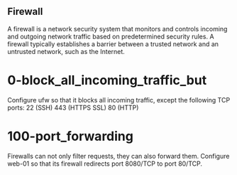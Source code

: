 ## Firewall
A firewall is a network security system that monitors and controls incoming and outgoing network traffic based on predetermined security rules.
A firewall typically establishes a barrier between a trusted network and an untrusted network, such as the Internet.
# 0-block_all_incoming_traffic_but
Configure ufw so that it blocks all incoming traffic, except the following TCP ports:
22 (SSH)
443 (HTTPS SSL)
80 (HTTP)
# 100-port_forwarding
Firewalls can not only filter requests, they can also forward them.
Configure web-01 so that its firewall redirects port 8080/TCP to port 80/TCP.
